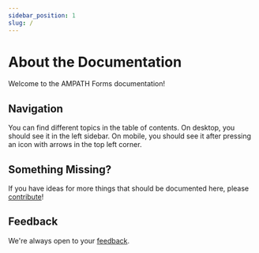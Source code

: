 ```yaml
---
sidebar_position: 1
slug: /
---
```


# About the Documentation

Welcome to the AMPATH Forms documentation!

## Navigation

You can find different topics in the table of contents. On desktop, you should see it in the left sidebar. On mobile, you should see it after pressing an icon with arrows in the top left corner.

## Something Missing?

If you have ideas for more things that should be documented here, please [contribute](https://github.com/denniskigen/ampath-forms/tree/main)!

## Feedback

We're always open to your [feedback](https://github.com/denniskigen/ampath-forms/issues).
